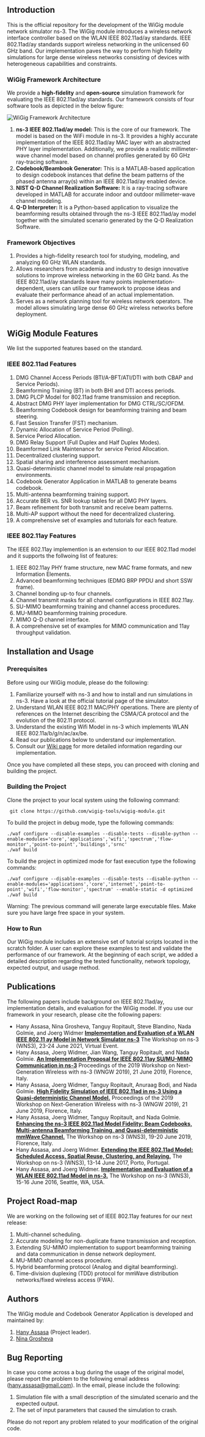 ## Introduction
This is the official repository for the development of the WiGig module network simulator ns-3. The WiGig module introduces a wireless network interface controller based on the WLAN IEEE 802.11ad/ay standards. IEEE 802.11ad/ay standards support wireless networking in the unlicensed 60 GHz band. Our implementation paves the way to perform high fidelity simulations for large dense wireless networks consisting of devices with heterogeneous capabilities and constraints. 

### WiGig Framework Architecture
We provide a **high-fidelity** and **open-source** simulation framework for evaluating the IEEE 802.11ad/ay standards. Our framework consists of four software tools as depicted in the below figure:

![WiGig Framework Architecture](img/WiGigFramework.png)

1. **ns-3 IEEE 802.11ad/ay model:** This is the core of our framework. The model is based on the WiFi module in ns-3. It provides a highly accurate implementation of the IEEE 802.11ad/ay MAC layer with an abstracted PHY layer implementation. Additionally, we provide a realistic millimeter-wave channel model based on channel profiles generated by 60 GHz ray-tracing software.  
1. **Codebook/Beambook Generator:** This is a MATLAB-based application to design codebook instances that define the beam patterns of the phased antenna array(s) within an IEEE 802.11ad/ay enabled device.
1. **NIST Q-D Channel Realization Software:** It is a ray-tracing software developed in MATLAB for accurate indoor and outdoor millimeter-wave channel modeling.
1. **Q-D Interpreter:** It is a Python-based application to visualize the beamforming results obtained through the ns-3 IEEE 802.11ad/ay model together with the simulated scenario generated by the Q-D Realization Software.

### Framework Objectives
1. Provides a high-fidelity research tool for studying, modeling, and analyzing 60 GHz WLAN standards.
1. Allows researchers from academia and industry to design innovative solutions to improve wireless networking in the 60 GHz band. As the IEEE 802.11ad/ay standards leave many points implementation-dependent, users can utilize our framework to propose ideas and evaluate their performance ahead of an actual implementation.
1. Serves as a network planning tool for wireless network operators. The model allows simulating large dense 60 GHz wireless networks before deployment.

## WiGig Module Features
We list the supported features based on the standard.

###  IEEE 802.11ad Features
1. DMG Channel Access Periods (BTI/A-BFT/ATI/DTI with both CBAP and Service Periods).
1. Beamforming Training (BT) in both BHI and DTI access periods.
1. DMG PLCP Model for 802.11ad frame transmission and reception.
1. Abstract DMG PHY layer implementation for DMG CTRL/SC/OFDM.
1. Beamforming Codebook design for beamforming training and beam steering.
1. Fast Session Transfer (FST) mechanism.
1. Dynamic Allocation of Service Period (Polling).
1. Service Period Allocation.
1. DMG Relay Support (Full Duplex and Half Duplex Modes).
1. Beamformed Link Maintenance for service Period Allocation.
1. Decentralized clustering support.
1. Spatial sharing and interference assessment mechanism. 
1. Quasi-deterministic channel model to simulate real propagation environments.
1. Codebook Generator Application in MATLAB to generate beams codebook.
1. Multi-antenna beamforming training support.
1. Accurate BER vs. SNR lookup tables for all DMG PHY layers.
1. Beam refinement for both transmit and receive beam patterns.
1. Multi-AP support without the need for decentralized clustering.
1. A comprehensive set of examples and tutorials for each feature.

### IEEE 802.11ay Features
The IEEE 802.11ay implemention is an extension to our IEEE 802.11ad model and it supports the follwoing list of features:

1. IEEE 802.11ay PHY frame structure, new MAC frame formats, and new Information Elements.
1. Advanced beamforming techniques (EDMG BRP PPDU and short SSW frame).
1. Channel bonding up-to four channels.
1. Channel transmit masks for all channel configurations in IEEE 802.11ay.
1. SU-MIMO beamforming training and channel access procedures.
1. MU-MIMO beamforming training procedure.
1. MIMO Q-D channel interface.
1. A comprehensive set of examples for MIMO communication and 11ay throughput validation.

## Installation and Usage

### Prerequisites
Before using our WiGig module, please do the following:

1. Familiarize yourself with ns-3 and how to install and run simulations in ns-3. Have a look at the official tutorial page of the simulator.
1. Understand WLAN IEEE 802.11 MAC/PHY operations. There are plenty of references on the Internet describing the CSMA/CA protocol and the evolution of the 802.11 protocol.
1. Understand the existing Wifi Model in ns-3 which implements WLAN IEEE 802.11a/b/g/n/ac/ax/be.
1. Read our publications below to understand our implementation.
1. Consult our [Wiki page](https://github.com/wigig-tools/wigig-module/wiki) for more detailed information regarding our implementation.

Once you have completed all these steps, you can proceed with cloning and building the project.

### Building the Project
Clone the project to your local system using the following command:

     git clone https://github.com/wigig-tools/wigig-module.git

To build the project in debug mode, type the following commands:

    ./waf configure --disable-examples --disable-tests --disable-python --enable-modules='core','applications','wifi','spectrum','flow-monitor','point-to-point','buildings','srnc'
    ./waf build

To build the project in optimized mode for fast execution type the following commands:

    ./waf configure --disable-examples --disable-tests --disable-python --enable-modules='applications','core','internet','point-to-point','wifi','flow-monitor','spectrum' --enable-static -d optimized
    ./waf build

Warning: The previous command will generate large executable files. Make sure you have large free space in your system.

### How to Run
Our WiGig module includes an extensive set of tutorial scripts located in the scratch folder. A user can explore these examples to test and validate the performance of our framework. At the beginning of each script, we added a detailed description regarding the tested functionality, network topology, expected output, and usage method. 

## Publications
The following papers include background on IEEE 802.11ad/ay, implementation details, and evaluation for the WiGig model. If you use our framework in your research, please cite the following papers: 

* Hany Assasa, Nina Grosheva, Tanguy Ropitault, Steve Blandino, Nada Golmie, and Joerg Widmer
**[Implementation and Evaluation of a WLAN IEEE 802.11 ay Model in Network Simulator ns-3](https://dl.acm.org/doi/10.1145/3460797.3460799)**
The Workshop on ns-3 (WNS3), 23-24 June 2021, Virtual Event.
* Hany Assasa, Joerg Widmer, Jian Wang, Tanguy Ropitault, and Nada Golmie.
**[An Implementation Proposal for IEEE 802.11ay SU/MU-MIMO Communication in ns-3](https://dl.acm.org/citation.cfm?id=3337947)**
Proceedings of the 2019 Workshop on Next-Generation Wireless with ns-3 (WNGW 2019), 21 June 2019, Florence, Italy.
* Hany Assasa, Joerg Widmer, Tanguy Ropitault, Anuraag Bodi, and Nada Golmie.
**[High Fidelity Simulation of IEEE 802.11ad in ns-3 Using a Quasi-deterministic Channel Model.](https://dl.acm.org/citation.cfm?id=3337946)**
Proceedings of the 2019 Workshop on Next-Generation Wireless with ns-3 (WNGW 2019), 21 June 2019, Florence, Italy.
* Hany Assasa, Joerg Widmer, Tanguy  Ropitault, and Nada Golmie.
**[Enhancing the ns-3 IEEE 802.11ad Model Fidelity: Beam Codebooks, Multi-antenna Beamforming Training, and Quasi-deterministic mmWave Channel.](https://dl.acm.org/citation.cfm?id=3321354)**
The Workshop on ns-3 (WNS3), 19-20 June 2019, Florence, Italy.
* Hany Assasa, and Joerg Widmer.
**[Extending the IEEE 802.11ad Model: Scheduled Access, Spatial Reuse, Clustering, and Relaying.](https://dl.acm.org/citation.cfm?id=3067667)**
The Workshop on ns-3 (WNS3), 13-14 June 2017, Porto, Portugal.
* Hany Assasa, and Joerg Widmer.
**[Implementation and Evaluation of a WLAN IEEE 802.11ad Model in ns-3.](https://dl.acm.org/citation.cfm?id=2915377)**
The Workshop on ns-3 (WNS3), 15-16 June 2016, Seattle, WA, USA.

## Project Road-map
We are working on the following set of IEEE 802.11ay features for our next release:
1. Multi-channel scheduling.
1. Accurate modeling for non-duplicate frame transmission and reception.
1. Extending SU-MIMO implementation to support beamforming training and data communication in dense network deployment.
1. MU-MIMO channel access procedure.
1. Hybrid beamforming protocol (Analog and digital beamforming). 
1. Time-division duplexing (TDD) protocol for mmWave distribution networks/fixed wireless access (FWA).

## Authors
The WiGig module and Codebook Generator Application is developed and maintained by:

1. [Hany Assasa](https://www.linkedin.com/in/hany-assasa/) (Project leader).
1. [Nina Grosheva](https://networks.imdea.org/team/imdea-networks-team/people/nina-grosheva/)

## Bug Reporting
In case you come across a bug during the usage of the original model, please report the problem to the following email address (hany.assasa@gmail.com). In the email, please include the following:

1. Simulation file with a small description of the simulated scenario and the expected output.
1. The set of input parameters that caused the simulation to crash.

Please do not report any problem related to your modification of the original code.
